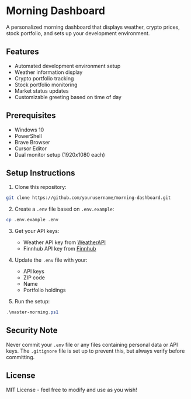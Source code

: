 # Morning Dashboard

A personalized morning dashboard that displays weather, crypto prices, stock portfolio, and sets up your development environment.

## Features

- Automated development environment setup
- Weather information display
- Crypto portfolio tracking
- Stock portfolio monitoring
- Market status updates
- Customizable greeting based on time of day

## Prerequisites

- Windows 10
- PowerShell
- Brave Browser
- Cursor Editor
- Dual monitor setup (1920x1080 each)

## Setup Instructions

1. Clone this repository:
```bash
git clone https://github.com/yourusername/morning-dashboard.git
```

2. Create a `.env` file based on `.env.example`:
```bash
cp .env.example .env
```

3. Get your API keys:
   - Weather API key from [WeatherAPI](https://www.weatherapi.com/)
   - Finnhub API key from [Finnhub](https://finnhub.io/)

4. Update the `.env` file with your:
   - API keys
   - ZIP code
   - Name
   - Portfolio holdings

5. Run the setup:
```powershell
.\master-morning.ps1
```

## Security Note

Never commit your `.env` file or any files containing personal data or API keys. The `.gitignore` file is set up to prevent this, but always verify before committing.

## License

MIT License - feel free to modify and use as you wish!

